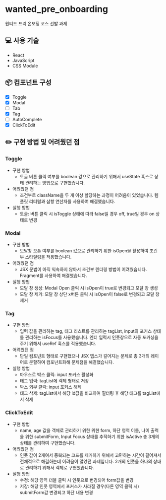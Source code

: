 # wanted_pre_onboarding

원티드 프리 온보딩 코스 선발 과제

## 💻 사용 기술

- React
- JavaScript
- CSS Module

## 📦 컴포넌트 구성

- [x] Toggle
- [x] Modal
- [ ] Tab
- [x] Tag
- [ ] AutoComplete
- [x] ClickToEdit

## ✏️ 구현 방법 및 어려웠던 점

### Toggle

- 구현 방법
  - 토글 버튼 클릭 여부를 boolean 값으로 관리하기 위해서 useState 훅스로 상태 관리하는 방법으로 구현했습니다.
- 어려웠던 점
  - 조건부로 className을 두 개 이상 할당하는 과정이 어려움이 있었습니다. 템플릿 리터럴과 삼항 연산자를 사용하여 해결했습니다.
- 실행 방법
  - 토글: 버튼 클릭 시 isToggle 상태에 따라 false일 경우 off, true일 경우 on 상태로 변경

### Modal

- 구현 방법
  - 모달창 오픈 여부를 boolean 값으로 관리하기 위한 isOpen을 활용하여 조건부 스타일링을 적용했습니다.
- 어려웠던 점
  - JSX 문법이 아직 익숙하지 않아서 조건부 렌더링 방법이 어려웠습니다. Fragment를 사용하여 해결했습니다.
- 실행 방법
  - 모달 창 생성: Modal Open 클릭 시 isOpen이 true로 변경되고 모달 창 생성
  - 모달 창 제거: 모달 창 상단 x버튼 클릭 시 isOpen이 false로 변경되고 모달 창 제거

### Tag

- 구현 방법
  - 입력 값을 관리하는 tag, 태그 리스트를 관리하는 tagList, input의 포커스 상태를 관리하는 isFocus를 사용했습니다. 엔터 입력시 인풋창으로 자동 포커싱을 주기 위해서 useRef 훅스를 적용했습니다.
- 어려웠던 점
  - 단일 컴포넌트 형태로 구현했으나 JSX 뎁스가 깊어지는 문제로 총 3개의 레이어로 분할하여 컴포넌트화해 문제점을 해결했습니다.
- 실행 방법
  - 마우스로 박스 클릭: input 포커스 활성화
  - 태그 입력: tagList에 객체 형태로 저장
  - 박스 외부 클릭: input 포커스 해제
  - 태그 삭제: tagList에서 해당 id값을 비교하여 필터링 후 해당 태그를 tagList에서 삭제

### ClickToEdit

- 구현 방법
  - name, age 값을 객체로 관리하기 위한 위한 form, 하단 영역 이름, 나이 출력을 위한 submitForm, Input Focus 상태를 추적하기 위한 isActive 총 3개의 상태를 관리하여 구현했습니다.
- 어려웠던 점
  - 인풋 값이 2개여서 중복되는 코드를 제거하기 위해서 고민하는 시간이 길어져서 전체적으로 해결하는데 어려움이 많았던 과제입니다. 2개의 인풋을 하나의 상태로 관리하기 위해서 객체로 구현했습니다.
- 실행 방법
  - 수정: 해당 영역 더블 클릭 시 인풋으로 변경되어 form값을 변경
  - 저장: 해당 인풋 영역에서 포커스가 사라질 경우(다른 영역 클릭 시) submitForm값 변경되고 하단 내용 변경
